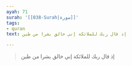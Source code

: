 ```yaml
---
ayah: 71
surah: '[[038-Surah|سورة]]'
tags:
- quran
text: إذ قال ربك للملائكة إني خالق بشرا من طين

---
```

> إذ قال ربك للملائكة إني خالق بشرا من طين
